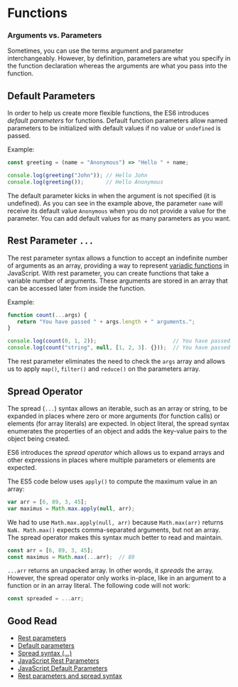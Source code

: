 # Functions

### Arguments vs. Parameters
Sometimes, you can use the terms argument and parameter interchangeably. However, by definition, parameters are what you specify in the function declaration whereas the arguments are what you pass into the function.

## Default Parameters
In order to help us create more flexible functions, the ES6 introduces *default parameters* for functions. Default function parameters allow named parameters to be initialized with default values if no value or `undefined` is passed.

Example:
```javascript
const greeting = (name = "Anonymous") => "Hello " + name;

console.log(greeting("John")); // Hello John
console.log(greeting());       // Hello Anonymous
```

The default parameter kicks in when the argument is not specified (it is undefined). As you can see in the example above, the parameter `name` will receive its default value `Anonymous` when you do not provide a value for the parameter. You can add default values for as many parameters as you want.

## Rest Parameter `...`
The rest parameter syntax allows a function to accept an indefinite number of arguments as an array, providing a way to represent [variadic functions](https://en.wikipedia.org/wiki/Variadic_function) in JavaScript. With rest parameter, you can create functions that take a variable number of arguments. These arguments are stored in an array that can be accessed later from inside the function.

Example:
```javascript
function count(...args) {
   return "You have passed " + args.length + " arguments.";
}

console.log(count(0, 1, 2));                        // You have passed 3 arguments.
console.log(count("string", null, [1, 2, 3]. {}));  // You have passed 4 arguments.
```

The rest parameter eliminates the need to check the `args` array and allows us to apply `map()`, `filter()` and `reduce()` on the parameters array.

## Spread Operator
The spread (`...`) syntax allows an iterable, such as an array or string, to be expanded in places where zero or more arguments (for function calls) or elements (for array literals) are expected. In object literal, the spread syntax enumerates the properties of an object and adds the key-value pairs to the object being created.

ES6 introduces the *spread operator* which allows us to expand arrays and other expressions in places where multiple parameters or elements are expected. 

The ES5 code below uses `apply()` to compute the maximum value in an array:

```javascript
var arr = [6, 89, 3, 45];
var maximus = Math.max.apply(null, arr);
```

We had to use `Math.max.apply(null, arr)` because `Math.max(arr)` returns `NaN. Math.max()` expects comma-separated arguments, but not an array. The spread operator makes this syntax much better to read and maintain.

```javascript
const arr = [6, 89, 3, 45];
const maximus = Math.max(...arr);  // 89
```

`...arr` returns an unpacked array. In other words, it *spreads* the array. However, the spread operator only works in-place, like in an argument to a function or in an array literal. The following code will not work:

```javascript
const spreaded = ...arr;
```

## Good Read
* [Rest parameters](https://developer.mozilla.org/en-US/docs/Web/JavaScript/Reference/Functions/rest_parameters)
* [Default parameters](https://developer.mozilla.org/en-US/docs/Web/JavaScript/Reference/Functions/Default_parameters)
* [Spread syntax (...)](https://developer.mozilla.org/en-US/docs/Web/JavaScript/Reference/Operators/Spread_syntax)
* [JavaScript Rest Parameters](https://www.javascripttutorial.net/es6/javascript-rest-parameters/)
* [JavaScript Default Parameters](https://www.javascripttutorial.net/es6/javascript-default-parameters/)
* [Rest parameters and spread syntax](https://javascript.info/rest-parameters-spread)